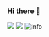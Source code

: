### Hi there 👋

<!--
**leetomlee123/leetomlee123** is a ✨ _special_ ✨ repository because its `README.md` (this file) appears on your GitHub profile.

Here are some ideas to get you started:

- 🔭 I’m currently working on ...
- 🌱 I’m currently learning ...
- 👯 I’m looking to collaborate on ...
- 🤔 I’m looking for help with ...
- 💬 Ask me about ...
- 📫 How to reach me: ...
- 😄 Pronouns: ...
- ⚡ Fun fact: ...
-->
![](https://visitor-badge.glitch.me/badge?page_id=leetomlee123.readme)
![](http://antzuhl.cn:4000/get/@leetomlee123.readme)
![info](https://github-readme-stats.vercel.app/api?username=leetomlee123&show_icons=true&count_private=true&hide=prs&theme=default_repocard)
